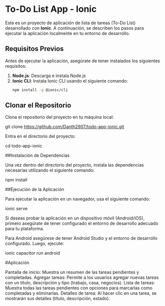 # To-Do List App - Ionic

Este es un proyecto de aplicación de lista de tareas (To-Do List) desarrollado con **Ionic**. A continuación, se describen los pasos para ejecutar la aplicación localmente en tu entorno de desarrollo.

## Requisitos Previos

Antes de ejecutar la aplicación, asegúrate de tener instalados los siguientes requisitos:

1. **Node.js**: Descarga e instala Node.js
2. **Ionic CLI**: Instala Ionic CLI usando el siguiente comando:
   ```bash
   npm install -g @ionic/cli

## Clonar el Repositorio
Clona el repositorio del proyecto en tu máquina local:

git clone https://github.com/Danth2907/todo-app-ionic.git

Entra en el directorio del proyecto:

cd todo-app-ionic

##Instalación de Dependencias

Una vez dentro del directorio del proyecto, instala las dependencias necesarias utilizando el siguiente comando:

npm install

##Ejecución de la Aplicación

Para ejecutar la aplicación en un navegador, usa el siguiente comando:

ionic serve


Si deseas probar la aplicación en un dispositivo móvil (Android/iOS), primero asegúrate de tener configurado el entorno de desarrollo adecuado para tu plataforma.

Para Android asegúrese de tener Android Studio y el entorno de desarrollo configurado. Luego, ejecute:

ionic capacitor run android

#Aplicación

Pantalla de inicio: Muestra un resumen de las tareas pendientes y completadas.
Agregar tareas: Permite a los usuarios agregar nuevas tareas con un título, descripción y tipo (trabajo, casa, negocios).
Lista de tareas: Muestra todas las tareas pendientes con opciones para marcarlas como completadas y eliminarlas.
Detalles de tarea: Al hacer clic en una tarea, se mostrarán sus detalles (título, descripción, estado).

